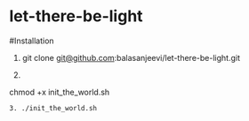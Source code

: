 # let-there-be-light

#Installation

1. git clone git@github.com:balasanjeevi/let-there-be-light.git
2. ```bash
chmod +x init_the_world.sh
```
3. ./init_the_world.sh

